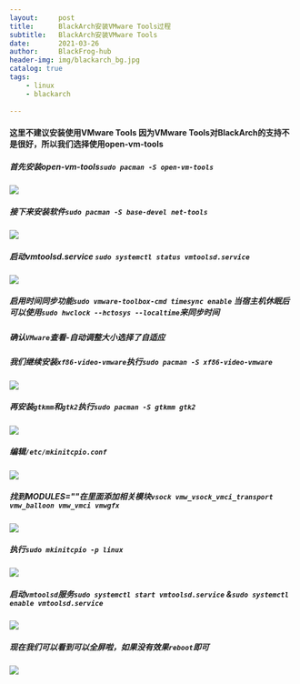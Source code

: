 ```yaml
---
layout:     post
title:      BlackArch安装VMware Tools过程
subtitle:   BlackArch安装VMware Tools
date:       2021-03-26
author:     BlackFrog-hub
header-img: img/blackarch_bg.jpg
catalog: true
tags:
    - linux
    - blackarch
      
---
```


#### 这里不建议安装使用VMware Tools 因为VMware Tools对BlackArch的支持不是很好，所以我们选择使用open-vm-tools
##### 首先安装open-vm-tools`sudo pacman -S open-vm-tools`
![](http://blackfrog.top/img/blackrach_vmtools_1.png)
##### 接下来安装软件`sudo pacman -S base-devel net-tools`
![](http://blackfrog.top/img/blackrach_vmtools_2.png)
##### 启动vmtoolsd.service `sudo systemctl status vmtoolsd.service`
![](http://blackfrog.top/img/blackrach_vmtools_3.png)
##### 启用时间同步功能`sudo vmware-toolbox-cmd timesync enable` 当宿主机休眠后可以使用`sudo hwclock --hctosys --localtime`来同步时间
##### 确认`VMware`查看-自动调整大小选择了自适应
##### 我们继续安装`xf86-video-vmware`执行`sudo pacman -S xf86-video-vmware`
![](http://blackfrog.top/img/blackrach_vmtools_7.png)
##### 再安装`gtkmm`和`gtk2`执行`sudo pacman -S gtkmm gtk2`
![](http://blackfrog.top/img/blackrach_vmtools_5.png)
##### 编辑`/etc/mkinitcpio.conf`
![](http://blackfrog.top/img/blackrach_vmtools_6.png)
##### 找到MODULES=""在里面添加相关模块`vsock vmw_vsock_vmci_transport vmw_balloon vmw_vmci vmwgfx`
![](http://blackfrog.top/img/blackrach_vmtools_8.png)
##### 执行`sudo mkinitcpio -p linux`
![](http://blackfrog.top/img/blackrach_vmtools_9.png)
##### 启动`vmtoolsd`服务`sudo systemctl start vmtoolsd.service` &`sudo systemctl enable vmtoolsd.service`
![](http://blackfrog.top/img/blackrach_vmtools_10.png)
##### 现在我们可以看到可以全屏啦，如果没有效果`reboot`即可
![](http://blackfrog.top/img/blackrach_vmtools_11.png)
